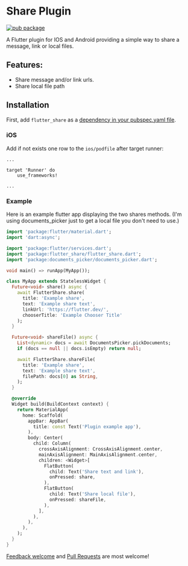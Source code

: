 # Share Plugin

[![pub package](https://img.shields.io/pub/v/flutter_share.svg)](https://pub.dartlang.org/packages/flutter_share)

A Flutter plugin for IOS and Android providing a simple way to share a message, link or local files.

## Features:

* Share message and/or link urls.
* Share local file path

## Installation

First, add `flutter_share` as a [dependency in your pubspec.yaml file](https://flutter.io/using-packages/).

### iOS

Add if not exists one row to the `ios/podfile` after target runner:

```
...

target 'Runner' do
    use_frameworks!

...
```

### Example

Here is an example flutter app displaying the two shares methods. (I'm using documents_picker just to get a local file you don't need to use.)

```dart
import 'package:flutter/material.dart';
import 'dart:async';

import 'package:flutter/services.dart';
import 'package:flutter_share/flutter_share.dart';
import 'package:documents_picker/documents_picker.dart';

void main() => runApp(MyApp());

class MyApp extends StatelessWidget {
  Future<void> share() async {
    await FlutterShare.share(
      title: 'Example share',
      text: 'Example share text',
      linkUrl: 'https://flutter.dev/',
      chooserTitle: 'Example Chooser Title'
    );
  }

  Future<void> shareFile() async {
    List<dynamic> docs = await DocumentsPicker.pickDocuments;
    if (docs == null || docs.isEmpty) return null;

    await FlutterShare.shareFile(
      title: 'Example share',
      text: 'Example share text',
      filePath: docs[0] as String,
    );
  }

  @override
  Widget build(BuildContext context) {
    return MaterialApp(
      home: Scaffold(
        appBar: AppBar(
          title: const Text('Plugin example app'),
        ),
        body: Center(
          child: Column(
            crossAxisAlignment: CrossAxisAlignment.center,
            mainAxisAlignment: MainAxisAlignment.center,
            children: <Widget>[
              FlatButton(
                child: Text('Share text and link'),
                onPressed: share,
              ),
              FlatButton(
                child: Text('Share local file'),
                onPressed: shareFile,
              ),
            ],
          ),
        ),
      ),
    );
  }
}
```

[Feedback welcome](https://github.com/flutter/flutter/issues) and
[Pull Requests](https://github.com/flutter/plugins/pulls) are most welcome!
